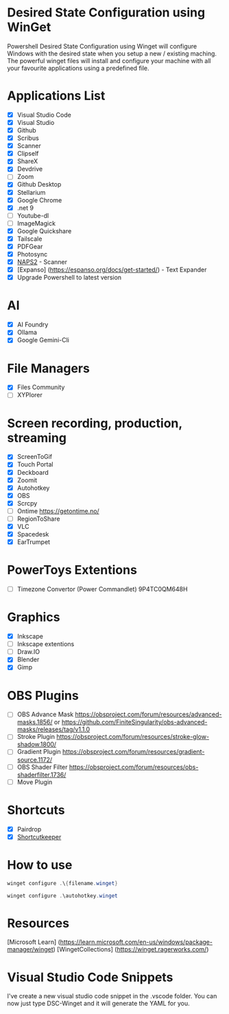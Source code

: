 # Desired State Configuration using WinGet

Powershell Desired State Configuration using Winget will configure Windows with the desired state when you setup a new / existing maching. The powerful winget files will install and configure your machine with all your favourite applications using a predefined file.

# Applications List

- [x] Visual Studio Code
- [x] Visual Studio
- [x] Github
- [x] Scribus
- [x] Scanner
- [x] Clipself
- [x] ShareX
- [x] Devdrive
- [ ] Zoom
- [x] Github Desktop
- [x] Stellarium
- [x] Google Chrome
- [x] .net 9
- [ ] Youtube-dl
- [ ] ImageMagick
- [x] Google Quickshare
- [x] Tailscale
- [x] PDFGear
- [x] Photosync
- [x] [NAPS2](https://www.naps2.com/) - Scanner
- [x] [Expanso] (https://espanso.org/docs/get-started/) - Text Expander
- [x] Upgrade Powershell to latest version

# AI
- [x] AI Foundry
- [x] Ollama
- [x] Google Gemini-Cli

# File Managers
- [x] Files Community
- [ ] XYPlorer

# Screen recording, production, streaming

- [x] ScreenToGif
- [x] Touch Portal
- [x] Deckboard
- [x] Zoomit
- [x] Autohotkey
- [x] OBS
- [x] Scrcpy
- [ ] Ontime https://getontime.no/
- [ ] RegionToShare
- [x] VLC
- [x] Spacedesk
- [x] EarTrumpet

# PowerToys Extentions
 - [ ] Timezone Convertor (Power Commandlet) 9P4TC0QM648H
# Graphics

- [x] Inkscape
- [ ] Inkscape extentions
- [ ] Draw.IO
- [x] Blender
- [x] Gimp
# OBS Plugins

- [ ] OBS Advance Mask https://obsproject.com/forum/resources/advanced-masks.1856/ or https://github.com/FiniteSingularity/obs-advanced-masks/releases/tag/v1.1.0
- [ ] Stroke Plugin https://obsproject.com/forum/resources/stroke-glow-shadow.1800/
- [ ] Gradient Plugin https://obsproject.com/forum/resources/gradient-source.1172/
- [ ] OBS Shader Filter https://obsproject.com/forum/resources/obs-shaderfilter.1736/
- [ ] Move Plugin

# Shortcuts

- [x] Pairdrop
- [x] [Shortcutkeeper](https://shortcutkeeper.com/windows.html)

# How to use

```powershell
winget configure .\{filename.winget}

winget configure .\autohotkey.winget
```

# Resources

[Microsoft Learn] (https://learn.microsoft.com/en-us/windows/package-manager/winget)
[WingetCollections] (https://winget.ragerworks.com/)

# Visual Studio Code Snippets
I've create a new visual studio code snippet in the .vscode folder. You can now just type DSC-Winget and it will generate the YAML for you.
